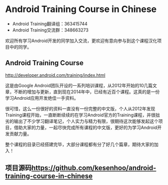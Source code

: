 # Android Training Course in Chinese

* Android Training翻译组：363415744
* Android Training交流群：348663273

欢迎所有学习Android开发的同学加入交流，更欢迎有意向参与到这个课程汉化项目中的同学。

## Android Training Course
<http://developer.android.com/training/index.html>

这是由Google Android团队开设的一系列培训课程，从2012年开始的10几篇文章，不断的增加与更新，直到现在2014年中，已经有近百个课程。这真的是一份学习Android应用开发绝佳一手资料。

很可惜，这么一份很好的资料一直没有一份完整的中文版，个人从2012年发现Training课程开始，一直断断续续的在学习Android官方的Training课程，并很拙劣的输出了不少学习翻译笔记，个人实力与精力有限，很期待这次能够发起这个项目，借助大家的力量，一起尽快完成所有课程的中文版，更好的为学习Android开发贡献力量。

整个课程的目录已经搭建完毕，大部分课程都有分了好几个篇章，期待大家的加入！

## 项目源码<https://github.com/kesenhoo/android-training-course-in-chinese>